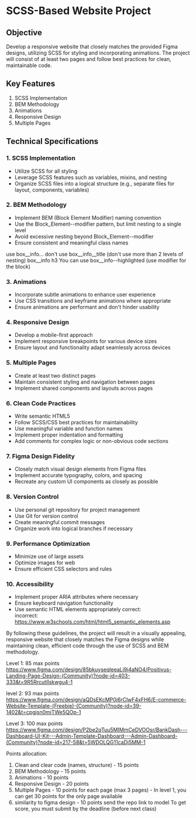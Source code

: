 # SCSS-Based Website Project

## Objective
Develop a responsive website that closely matches the provided Figma designs, utilizing SCSS for styling and incorporating animations. The project will consist of at least two pages and follow best practices for clean, maintainable code.

## Key Features
1. SCSS Implementation
2. BEM Methodology
3. Animations
4. Responsive Design
5. Multiple Pages

## Technical Specifications

### 1. SCSS Implementation
- Utilize SCSS for all styling
- Leverage SCSS features such as variables, mixins, and nesting
- Organize SCSS files into a logical structure (e.g., separate files for layout, components, variables)

### 2. BEM Methodology
- Implement BEM (Block Element Modifier) naming convention
- Use the Block_Element--modifier pattern, but limit nesting to a single level
- Avoid excessive nesting beyond Block_Element--modifier
- Ensure consistent and meaningful class names

use box__info... don't use box__info__title (don't use more than 2 levels of nesting) box__info h3
You can use box__info--highlighted (use modifier for the block)



### 3. Animations
- Incorporate subtle animations to enhance user experience
- Use CSS transitions and keyframe animations where appropriate
- Ensure animations are performant and don't hinder usability

### 4. Responsive Design
- Develop a mobile-first approach
- Implement responsive breakpoints for various device sizes
- Ensure layout and functionality adapt seamlessly across devices

### 5. Multiple Pages
- Create at least two distinct pages
- Maintain consistent styling and navigation between pages
- Implement shared components and layouts across pages

### 6. Clean Code Practices
- Write semantic HTML5
- Follow SCSS/CSS best practices for maintainability
- Use meaningful variable and function names
- Implement proper indentation and formatting
- Add comments for complex logic or non-obvious code sections

### 7. Figma Design Fidelity
- Closely match visual design elements from Figma files
- Implement accurate typography, colors, and spacing
- Recreate any custom UI components as closely as possible

### 8. Version Control
- Use personal git repository for project management
- Use Git for version control
- Create meaningful commit messages
- Organize work into logical branches if necessary

### 9. Performance Optimization
- Minimize use of large assets
- Optimize images for web
- Ensure efficient CSS selectors and rules

### 10. Accessibility
- Implement proper ARIA attributes where necessary
- Ensure keyboard navigation functionality
- Use semantic HTML elements appropriately
correct: <footer> incorrect: <div class="footer">
https://www.w3schools.com/html/html5_semantic_elements.asp

By following these guidelines, the project will result in a visually appealing, responsive website that closely matches the Figma designs while maintaining clean, efficient code through the use of SCSS and BEM methodology.

Level 1: 85 max points
https://www.figma.com/design/85bkuyseqleeaLj9i4aNO4/Positivus-Landing-Page-Design-(Community)?node-id=403-333&t=9R5RrcutIIskwgu4-1

level 2: 93 max points
https://www.figma.com/design/aQDsEKcMP0i6rClwF4xFH6/E-commerce-Website-Template-(Freebie)-(Community)?node-id=39-1402&t=cpgjsn0mjTWe5QOp-1


Level 3: 100 max points
https://www.figma.com/design/P2be2qTuu5MIMmCeDVOOsr/BankDash---Dashboard-UI-Kit---Admin-Template-Dashboard---Admin-Dashboard-(Community)?node-id=217-58&t=5WDOLQG11caDj5MM-1 

Points allocation:
1. Clean and clear code (names, structure) - 15 points
2. BEM Methodology - 15 points
3. Animations - 10 points
4. Responsive Design - 20 points
5. Multiple Pages - 10 points for each page (max 3 pages) - In level 1, you can get 30 points for the only page available
6. similarity to figma design - 10 points
send the repo link to model
To get score, you must submit by the deadline (before next class)
```css
```